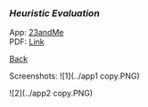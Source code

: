

### *Heuristic Evaluation*

App: [23andMe](https://you.23andme.com/) 
<br>
PDF: [Link](https://shaelalala.github.io/dh150/Shae%20Heuristic%20Evaluation.pdf)
<br>


[Back](../README.md)


Screenshots: 
  ![1](../app1 copy.PNG)

  ![2](../app2 copy.PNG)

